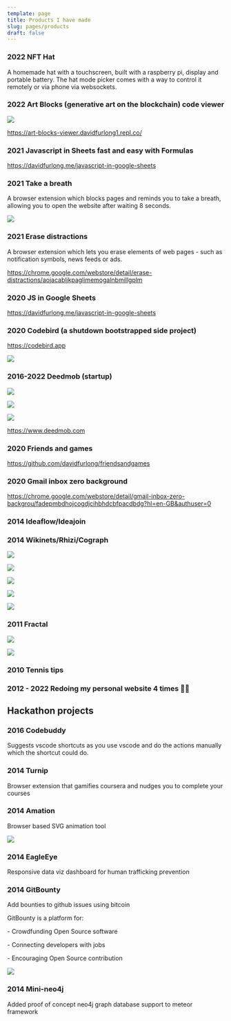 ```yaml
---
template: page
title: Products I have made
slug: pages/products
draft: false
---
```

### 2022 NFT Hat

A homemade hat with a touchscreen, built with a raspberry pi, display and portable battery. The hat mode picker comes with a way to control it remotely or via phone via websockets.

### 2022 Art Blocks (generative art on the blockchain) code viewer

![](/media/screenshot-2022-04-24-at-17.57.00.png)

https://art-blocks-viewer.davidfurlong1.repl.co/

### 2021 Javascript in Sheets fast and easy with Formulas

https://davidfurlong.me/javascript-in-google-sheets

### 2021 Take a breath

A browser extension which blocks pages and reminds you to take a breath, allowing you to open the website after waiting 8 seconds.

![](/media/take-a-breath-1.gif)

### 2021 Erase distractions

A browser extension which lets you erase elements of web pages - such as notification symbols, news feeds or ads.

https://chrome.google.com/webstore/detail/erase-distractions/aojacabljkpaglimemogalnbmillgplm

### 2020 JS in Google Sheets

https://davidfurlong.me/javascript-in-google-sheets

### 2020 Codebird (a shutdown bootstrapped side project)

https://codebird.app


[![](/media/screenshot-2022-06-10-at-14.43.58.png)](https://vimeo.com/manage/videos/719083461)

### 2016-2022 Deedmob (startup)

![](/media/screenshot-2022-04-24-at-18.00.25.png)

![](/media/screenshot-2022-04-24-at-18.01.38.png)

![](/media/screenshot-2022-04-24-at-18.02.58.png)

https://www.deedmob.com

### 2020 Friends and games

https://github.com/davidfurlong/friendsandgames

### 2020 Gmail inbox zero background

https://chrome.google.com/webstore/detail/gmail-inbox-zero-backgrou/fadepmbdhojcogdjcihbhdcbfpacdbdg?hl=en-GB&authuser=0

### 2014 Ideaflow/Ideajoin

### 2014 Wikinets/Rhizi/Cograph

![](/media/screenshot-2022-04-24-at-17.16.56.png)

![](/media/screenshot-2022-04-24-at-17.43.59.png)

![](/media/screen-shot-2014-04-11-at-20.01.41.png)

![](/media/screen-shot-2014-07-13-at-01.46.47.png)

![](/media/screencapture-localhost-projects-bootstrap-201-20pager.png)

### 2011 Fractal

![](/media/fractal.png)

![](/media/fractallogo.png)

### 2010 Tennis tips

### 2012 - 2022 Redoing my personal website 4 times 🤦‍♂️

## Hackathon projects

### 2016 Codebuddy

Suggests vscode shortcuts as you use vscode and do the actions manually which the shortcut could do.

### 2014 Turnip

Browser extension that gamifies coursera and nudges you to complete your courses

### 2014 Amation

Browser based SVG animation tool

![](/media/screenshot-2022-04-24-at-17.19.49.png)

### 2014 EagleEye

Responsive data viz dashboard for human trafficking prevention

### 2014 GitBounty

Add bounties to github issues using bitcoin

GitBounty is a platform for:

\- Crowdfunding Open Source software

\- Connecting developers with jobs

\- Encouraging Open Source contribution

![](/media/screenshot-2022-04-24-at-15.59.27.png)

### 2014 Mini-neo4j

Added proof of concept neo4j graph database support to meteor framework
